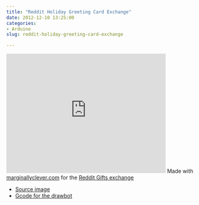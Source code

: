 ```yaml
---
title: "Reddit Holiday Greeting Card Exchange"
date: 2012-12-10 13:25:00
categories:
- Arduino
slug: reddit-holiday-greeting-card-exchange

---
```


<iframe src="http://www.youtube.com/embed/Fdsv9DUEuXg" frameborder="0" width="420" height="315"></iframe>
Made with <a href="http://www.marginallyclever.com">marginallyclever.com</a> for the <a href="http://redditgifts.com/exchanges/holiday-greeting-cards/">Reddit Gifts exchange</a>
<ul>
	<li><a href="http://www.abluestar.com/files/uploads/2012/dec/heart.png">Source image</a></li>
	<li><a href="http://www.abluestar.com/files/uploads/2012/dec/heart.ngc">Gcode for the drawbot</a></li>
</ul>
